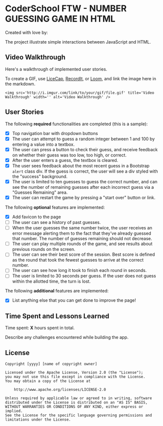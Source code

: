 # CoderSchool FTW - NUMBER GUESSING GAME IN HTML

Created with love by: <Huynh Nguyen An Khuong>

The project illustrate simple interactions between JavaScript and HTML.

## Video Walkthrough

Here's a walkthrough of implemented user stories.

To create a GIF, use [LiceCap](http://www.cockos.com/licecap/), [RecordIt](http://www.recordit.co), or [Loom](http://www.useloom.com), and link the image here in the markdown.

```
<img src='http://i.imgur.com/link/to/your/gif/file.gif' title='Video Walkthrough' width='' alt='Video Walkthrough' />
```

## User Stories

The following **required** functionalities are completed (this is a sample):

- [x] Top navigation bar with dropdown buttons
- [x] The user can attempt to guess a random integer between 1 and 100 by entering a value into a textbox.
- [x] The user can press a button to check their guess, and receive feedback on whether their guess was too low, too high, or correct.
- [x] After the user enters a guess, the textbox is cleared.
- [x] The user sees feedback about the most recent guess in a Bootstrap `alert` class div. If the guess is correct, the user will see a div styled with the "success" background.
- [x] The user is limited to ten guesses to guess the correct number, and can see the number of remaining guesses after each incorrect guess via a "Guesses Remaining" area.
- [x] The user can restart the game by pressing a "start over" button or link.

The following **optional** features are implemented:

- [x] Add favicon to the page
- [ ] The user can see a history of past guesses.
- [ ] When the user guesses the same number twice, the user receives an error message alerting them to the fact that they've already guessed that number. The number of guesses remaining should not decrease.
- [ ] The user can play multiple rounds of the game, and see results about previous rounds on the screen.
- [ ] The user can see their best score of the session. Best score is defined as the round that took the fewest guesses to arrive at the correct number.
- [ ] The user can see how long it took to finish each round in seconds.
- [ ] The user is limited to 30 seconds per guess. If the user does not guess within the allotted time, the turn is lost.

The following **additional** features are implemented:

- [x] List anything else that you can get done to improve the page!

## Time Spent and Lessons Learned

Time spent: **X** hours spent in total.

Describe any challenges encountered while building the app.

## License

    Copyright [yyyy] [name of copyright owner]

    Licensed under the Apache License, Version 2.0 (the "License");
    you may not use this file except in compliance with the License.
    You may obtain a copy of the License at

        http://www.apache.org/licenses/LICENSE-2.0

    Unless required by applicable law or agreed to in writing, software
    distributed under the License is distributed on an "AS IS" BASIS,
    WITHOUT WARRANTIES OR CONDITIONS OF ANY KIND, either express or implied.
    See the License for the specific language governing permissions and
    limitations under the License.
